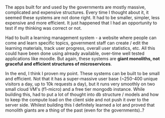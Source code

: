 The apps built for and used by the governments are mostly massive, complicated and expensive structures. Every time I thought about it, it seemed these systems are not done right. It had to be smaller, simpler, less expensive and more efficient. It just happened that I had an opportunity to test if my thinking was correct or not.

Had to built a learning management system - a website where people can come and learn specific topics, government staff can create / edit the learning materials, track user progress, overall user statistics, etc. All this could have been done using already available, over-time well tested applications like moodle. But again, these systems are **giant monoliths, not graceful and efficient structures of microservices**.

In the end, I think I proven my point. These systems can be built to be small and efficient. Not that it has a super-massive user base (~250-400 unique visitors a day, up to 10k requests a day), but it runs very smoothly on two small cloud VM's (f1-micro) and a free tier mongodb instance. While building this, had to put a lot of thought into db structure / models and how to keep the compute load on the client side and not push it over to the server side. Whilest building this I definitely learned a lot and proved that monolith giants are a thing of the past (even for the governments)..?
